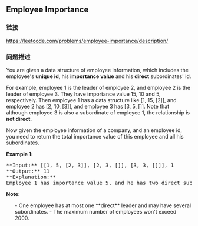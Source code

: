 ## Employee Importance  
### 链接  
https://leetcode.com/problems/employee-importance/description/  
### 问题描述
You are given a data structure of employee information, which includes the employee's **unique id**, his **importance value** and his **direct** subordinates' id. 

For example, employee 1 is the leader of employee 2, and employee 2 is the leader of employee 3. They have importance value 15, 10 and 5, respectively. Then employee 1 has a data structure like [1, 15, [2]], and employee 2 has [2, 10, [3]], and employee 3 has [3, 5, []]. Note that although employee 3 is also a subordinate of employee 1, the relationship is **not direct**.

Now given the employee information of a company, and an employee id, you need to return the total importance value of this employee and all his subordinates.

**Example 1:**<br/>
<pre>
**Input:** [[1, 5, [2, 3]], [2, 3, []], [3, 3, []]], 1
**Output:** 11
**Explanation:**
Employee 1 has importance value 5, and he has two direct subordinates: employee 2 and employee 3. They both have importance value 3. So the total importance value of employee 1 is 5 + 3 + 3 = 11.
</pre>


**Note:**<br>
<ol>
- One employee has at most one **direct** leader and may have several subordinates.
- The maximum number of employees won't exceed 2000.
</ol>

